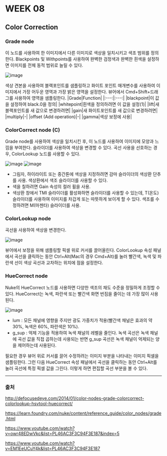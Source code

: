 # WEEK 08
## Color Correction

### Grade node

이 노드를 사용하여 한 이미지에서 다른 이미지로 색상을 일치시키고 색조 범위를 정의한다. 
Blackpoints 및 Withpoints를 사용하여 완벽한 검정색과 완벽한 흰색을 설정하면 이미지를 전체 동적 범위로 늘릴 수 있다.

![image](https://user-images.githubusercontent.com/112941366/210245642-0bffd47f-6e2f-4f97-ac47-94b2309ce44f.png)

색상 견본을 사용하여 블랙포인트를 샘플링하고 화이트 포인트 매개변수를 사용하여 이미지에서 가장 어두운 영역과 가장 밝은 영역을 설정한다. 뷰어에서 Cmd+Shift+드래그를 사용하여 영역을 샘플링한다.
|Grade|Function|
|:---:|:---:|
|blackpoint|이 값을 설정하여 black.0을 정의|
|whitepoint|흰색을 정의하려면 이 값을 설정(1)|
|lift|새 블랙포인트를 새 값으로 변경하려면|
|gain|새 화이트포인트를 새 값으로 변경하려면|
|multiply|-|
|offset (Add operation)|-|
|gamma|색상 보정에 사용|


### ColorCorrect node (C)

Grade node를 사용하여 색상을 일치시킨 후, 이 노드를 사용하여 이미지에 모양과 느낌을 부여한다. 슬라이더를 사용하여 색상을 변경할 수 있다. 곡선 사용을 선호하는 경우, ColorLookup 노드를 사용할 수 있다.

![image](https://user-images.githubusercontent.com/112941366/210246824-b5dd864d-f60c-41cc-b92d-9d1f6666106c.png)
![image](https://user-images.githubusercontent.com/112941366/210246851-34534ea7-ee4a-4874-84e0-2fcec28b1d8a.png)

- 그림자, 하이라이트 또는 중간톤에 색상을 지정하려면 감마 슬라이더의 색상환 단추를 사용. 색상환에서 색조 슬라이더를 사용할 수 있다.
- 색을 칠하려면 Gain 속성의 컬러 휠을 사용.
- 색상환 창에서 TMI 슬라이더를 활성화하면 슬라이더를 사용할 수 있는데, T(온도) 슬라이더를 사용하여 이미지를 차갑게 또는 따뜻하게 보이게 할 수 있다. 색조를 수정하려면 M(마젠타) 슬라이더를 사용.


### ColorLookup node

곡선을 사용하여 색상을 변경한다.

![image](https://user-images.githubusercontent.com/112941366/210247118-4197d69a-824f-429c-8dcd-3685ad43ac67.png)

뷰어에서 보정을 위해 샘플링할 픽셀 위로 커서를 끌어올린다. ColorLookup 속성 패널에서 곡선을 클릭하는 동안 Ctrl+Alt(Mac의 경우 Cmd+Alt)를 눌러 빨간색, 녹색 및 파란색 선이 색상 곡선과 교차하는 위치에 점을 설정한다.

### HueCorrect node

Nuke의 HueCorrect 노드를 사용하면 다양한 색조의 채도 수준을 정밀하게 조정할 수 있다. HueCorrect는 녹색, 파란색 또는 빨간색 화면 번짐을 줄이는 데 가장 많이 사용된다.

![image](https://user-images.githubusercontent.com/112941366/210247373-1debfe60-bf56-4a04-8caf-8d605d31ad28.png)

- lum : 모든 채널에 영향을 주지만 광도 가중치가 적용(빨간색 채널은 효과의 약 30%, 녹색은 60%, 파란색은 10%).
- g_sup : 억제 기능을 적용하여 녹색 채널의 레벨을 줄인다. 녹색 곡선은 녹색 채널에 곡선 값을 직접 곱하는데 사용되는 반면 g_sup 곡선은 녹색 채널이 억제되는 양을 제어하는데 사용된다.

필요한 경우 뷰어 위로 커서를 끌어 수정하려는 이미지 부분을 나타내는 이미지 픽셀을 샘플링한다. 그런 다음 HueCorrect 속성 패널에서 곡선을 클릭하는 동안 Ctrl+Alt를 눌러 곡선에 특정 픽셀 값을 그린다. 이렇게 하면 편집할 곡선 부분을 볼 수 있다.


---

### 출처

http://defocusedeye.com/2014/01/color-nodes-grade-colorcorrect-colorlookup-hsvtool-huecorrect/

https://learn.foundry.com/nuke/content/reference_guide/color_nodes/grade.html

https://www.youtube.com/watch?v=owr48EDwVkc&list=PL46AC3F3C94F3E187&index=5

https://www.youtube.com/watch?v=EM1EeUCuY4k&list=PL46AC3F3C94F3E187





